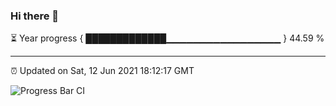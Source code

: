 ### Hi there 👋

⏳ Year progress { █████████████▁▁▁▁▁▁▁▁▁▁▁▁▁▁▁▁▁ } 44.59 %

---

⏰ Updated on Sat, 12 Jun 2021 18:12:17 GMT

![Progress Bar CI](https://github.com/liununu/liununu/workflows/Progress%20Bar%20CI/badge.svg)
